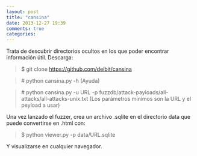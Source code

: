 ```yaml
---
layout: post
title: "cansina"
date: 2013-12-27 19:39
comments: true
categories: 
---
```

Trata de descubrir directorios ocultos en los que poder encontrar información útil. Descarga:

>$ git clone https://github.com/deibit/cansina

>\# python cansina.py -h (Ayuda)

>\# python cansina.py -u URL -p fuzzdb/attack-payloads/all-attacks/all-attacks-unix.txt (Los parámetros mínimos son la URL y el peyload a usar)

Una vez lanzado el fuzzer, crea un archivo .sqlite en el directorio data que puede convertirse en .html con:

>$ python viewer.py -p data/URL.sqlite

Y visualizarse en cualquier navegador.

